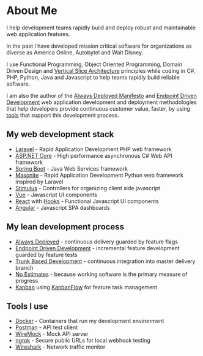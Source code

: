 # About Me

I help development teams rapidly build and deploy robust and maintainable web application features.

In the past I have developed mission critical software for organizations as diverse as America Online, Autobytel and Walt Disney.

I use Functional Programming, Object Oriented Programming, Domain Driven Design and [Vertical Slice Architecture](https://jimmybogard.com/vertical-slice-architecture/) principles while coding in C#, PHP, Python, Java and Javascript to help teams rapidly build reliable software.

I am also the author of the [Always Deployed Manifesto](https://alwaysdeployed.com) and [Endpoint Driven Development](https://alwaysdeployed.com/endpoint-driven-development) web application development and deployment methodologies that help developers provide continuous customer value, faster, by using [tools](https://alwaysdeployed.com/tools) that support this development process.

## My web development stack

+ [Laravel](https://laravel.com) - Rapid Application Development PHP web framework
+ [ASP.NET Core](https://docs.microsoft.com/en-us/aspnet/core) - High performance asynchronous C# Web API framework
+ [Spring Boot](https://spring.io/projects/spring-boot) - Java Web Services framework
+ [Masonite](https://docs.masoniteproject.com/) - Rapid Application Development Python web framework inspired by Laravel
+ [Stimulus](https://stimulusjs.org) - Controllers for organizing client side javascript
+ [Vue](https://vuejs.org) - Javascript UI components
+ [React](https://reactjs.org) with [Hooks](https://reactjs.org/docs/hooks-intro.html) - Functional Javascript UI components
+ [Angular](https://angular.io/) - Javascript SPA dashboards

## My lean development process

+ [Always Deployed](https://alwaysdeployed.com) - continuous delivery guarded by feature flags
+ [Endpoint Driven Development](https://alwaysdeployed.com/endpoint-driven-development) - incremental feature development guarded by feature tests
+ [Trunk Based Development](https://trunkbaseddevelopment.com) - continuous integration into master delivery branch
+ [No Estimates](http://ronjeffries.com/xprog/articles/the-noestimates-movement) - because working software is the primary measure of progress
+ [Kanban](https://www.atlassian.com/agile/kanban) using [KanbanFlow](https://kanbanflow.com) for feature task management

## Tools I use

+ [Docker](https://www.docker.com/why-docker) - Containers that run my development environment
+ [Postman](https://www.getpostman.com/) - API test client
+ [WireMock](http://wiremock.org/) - Mock API server
+ [ngrok](https://ngrok.com/) - Secure public URLs for local webhook testing
+ [Wireshark](https://www.wireshark.org/) - Network traffic monitor